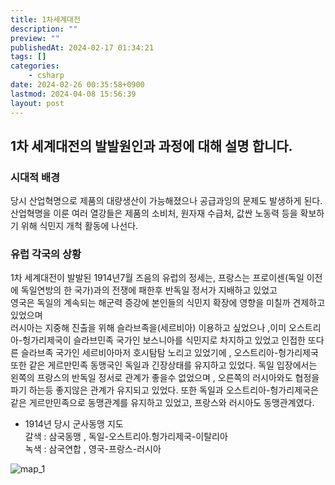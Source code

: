 ```yaml
---
title: 1차세계대전
description: ""
preview: ""
publishedAt: 2024-02-17 01:34:21
tags: []
categories:
    - csharp
date: 2024-02-26 00:35:58+0900
lastmod: 2024-04-08 15:56:39
layout: post
---
```


## 1차 세계대전의 발발원인과 과정에 대해 설명 합니다.

### 시대적 배경
당시 산업혁명으로 제품의 대량생산이 가능해졌으나 공급과잉의 문제도 발생하게 된다.
산업혁명을 이룬 여러 열강들은 제품의 소비처, 원자재 수급처, 값싼 노동력 등을 확보하기 위해 식민지 개척 활동에 나선다.

### 유럽 각국의 상황
1차 세계대전이 발발된 1914년7월 즈음의 유럽의 정세는,
프랑스는 프로이센(독일 이전에 독일연방의 한 국가)과의 전쟁에 패한후 반독일 정서가 지배하고 있었고  
영국은 독일의 계속되는 해군력 증강에 본인들의 식민지 확장에 영향을 미칠까 견제하고 있었으며  
러시아는 지중해 진출을 위해 슬라브족을(세르비아) 이용하고 싶었으나  ,이미 오스트리아-헝가리제국이 슬라브민족 국가인 보스니아를 식민지로 차지하고 있었고
인접한 또다른 슬라브족 국가인 세르비아마저 호시탐탐 노리고 있었기에 , 오스트리아-헝가리제국 또한 같은 게르만민족 동맹국인 독일과 긴장상태를 유지하고 있었다.
독일 입장에서는 왼쪽의 프랑스의 반독일 정서로 관계가 좋을수 없었으며 , 오른쪽의 러시아와도 협정을 파기 하는등 좋지않은 관계가 유지되고 있었다.
또한 독일과 오스트리아-헝가리제국은 같은 게르만민족으로 동맹관계를 유지하고 있었고,
프랑스와 러시아도 동맹관계였다.

* 1914년 당시 군사동맹 지도  
갈색 : 삼국동맹 , 독일-오스트리아.헝가리제국-이탈리아  
녹색 : 삼국연합 , 영국-프랑스-러시아  

![map_1](../assets/img/map_1.png)
